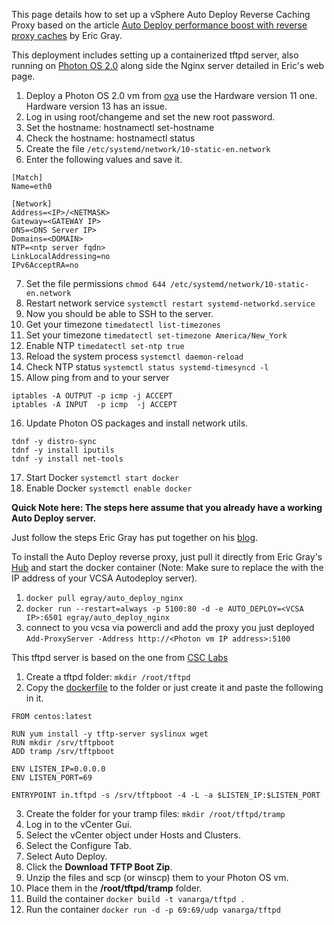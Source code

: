 This page details how to set up a vSphere Auto Deploy Reverse Caching Proxy based on the article [Auto Deploy performance boost with reverse proxy caches](https://blogs.vmware.com/vsphere/2017/01/auto-deploy-performance-boost-reverse-proxy-caches.html) by Eric Gray.

This deployment includes setting up a containerized tftpd server, also running on [Photon OS 2.0](https://vmware.github.io/photon/) along side the Nginx server detailed in Eric's web page.

1. Deploy a Photon OS 2.0 vm from [ova](https://github.com/vmware/photon/wiki/Downloading-Photon-OS) use the Hardware version 11 one. Hardware version 13 has an issue.
2. Log in using root/changeme and set the new root password.
3. Set the hostname: hostnamectl set-hostname <hostname>
4. Check the hostname: hostnamectl status
5. Create the file ```/etc/systemd/network/10-static-en.network```
6. Enter the following values and save it.

```
[Match]
Name=eth0

[Network]
Address=<IP>/<NETMASK>
Gateway=<GATEWAY IP>
DNS=<DNS Server IP>
Domains=<DOMAIN>
NTP=<ntp server fqdn>
LinkLocalAddressing=no
IPv6AcceptRA=no
```

7. Set the file permissions ```chmod 644 /etc/systemd/network/10-static-en.network```
8. Restart network service ```systemctl restart systemd-networkd.service```
9. Now you should be able to SSH to the server.
10. Get your timezone ```timedatectl list-timezones```
11. Set your timezone ```timedatectl set-timezone America/New_York```
12. Enable NTP ```timedatectl set-ntp true```
13. Reload the system process ```systemctl daemon-reload```
14. Check NTP status ```systemctl status systemd-timesyncd -l```
15. Allow ping from and to your server
```
iptables -A OUTPUT -p icmp -j ACCEPT
iptables -A INPUT  -p icmp  -j ACCEPT
```
16. Update Photon OS packages and install network utils.
```
tdnf -y distro-sync
tdnf -y install iputils
tdnf -y install net-tools
```
17. Start Docker ```systemctl start docker```
18. Enable Docker ```systemctl enable docker```

**Quick Note here: The steps here assume that you already have a working Auto Deploy server.**

Just follow the steps Eric Gray has put together on his [blog](https://blogs.vmware.com/vsphere/2017/01/auto-deploy-performance-boost-reverse-proxy-caches.html).

To install the Auto Deploy reverse proxy, just pull it directly from Eric Gray's [Hub](https://hub.docker.com/r/egray/auto_deploy_nginx/) and start the docker container (Note: Make sure to replace the <VCSA IP> with the IP address of your VCSA Autodeploy server).

1. ```docker pull egray/auto_deploy_nginx```
2. ```docker run --restart=always -p 5100:80 -d -e AUTO_DEPLOY=<VCSA IP>:6501 egray/auto_deploy_nginx```
3. connect to you vcsa via powercli and add the proxy you just deployed ```Add-ProxyServer -Address http://<Photon vm IP address>:5100```

This tftpd server is based on the one from [CSC Labs](https://github.com/csclabs)

1. Create a tftpd folder: ```mkdir /root/tftpd```
2. Copy the [dockerfile](https://github.com/Vanarga/vmware/blob/master/Reverse-Proxy/tftpd/dockerfile) to the folder or just create it and paste the following in it.
```
FROM centos:latest

RUN yum install -y tftp-server syslinux wget
RUN mkdir /srv/tftpboot
ADD tramp /srv/tftpboot

ENV LISTEN_IP=0.0.0.0
ENV LISTEN_PORT=69

ENTRYPOINT in.tftpd -s /srv/tftpboot -4 -L -a $LISTEN_IP:$LISTEN_PORT
```
3. Create the folder for your tramp files: ```mkdir /root/tftpd/tramp```
4. Log in to the vCenter Gui.
5. Select the vCenter object under Hosts and Clusters.
6. Select the Configure Tab.
7. Select Auto Deploy.
8. Click the **Download TFTP Boot Zip**.
9. Unzip the files and scp (or winscp) them to your Photon OS vm.
10. Place them in the **/root/tftpd/tramp** folder.
11. Build the container ```docker build -t vanarga/tftpd . ```
12. Run the container ```docker run -d -p 69:69/udp vanarga/tftpd```
